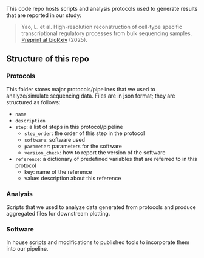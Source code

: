 This code repo hosts scripts and analysis protocols used to generate results that are reported in our study: 
> Yao, L. et al. High-resolution reconstruction of cell-type specific transcriptional regulatory processes from bulk sequencing samples. [Preprint at bioRxiv](https://doi.org/10.1101/2025.04.02.646189) (2025).

## Structure of this repo
### Protocols
This folder stores major protocols/pipelines that we used to analyze/simulate sequencing data. 
Files are in json format; they are structured as follows:
* `name`
* `description`
* `step`: a list of steps in this protocol/pipeline
    * `step_order`: the order of this step in the protocol
    * `software`: software used
    * `parameter`: parameters for the software
    * `version_check`: how to report the version of the software
* `reference`: a dictionary of predefined variables that are referred to in this protocol
    * key: name of the reference
    * value: description about this reference

### Analysis
Scripts that we used to analyze data generated from protocols and produce aggregated files for downstream plotting.

### Software
In house scripts and modifications to published tools to incorporate them into our pipeline.
